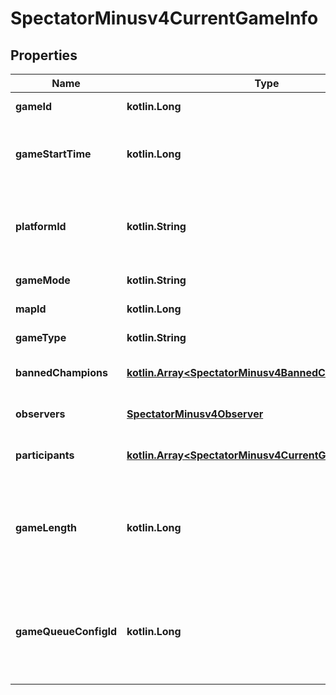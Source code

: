 
# SpectatorMinusv4CurrentGameInfo

## Properties
Name | Type | Description | Notes
------------ | ------------- | ------------- | -------------
**gameId** | **kotlin.Long** | The ID of the game |  [optional]
**gameStartTime** | **kotlin.Long** | The game start time represented in epoch milliseconds |  [optional]
**platformId** | **kotlin.String** | The ID of the platform on which the game is being played |  [optional]
**gameMode** | **kotlin.String** | The game mode |  [optional]
**mapId** | **kotlin.Long** | The ID of the map |  [optional]
**gameType** | **kotlin.String** | The game type |  [optional]
**bannedChampions** | [**kotlin.Array&lt;SpectatorMinusv4BannedChampion&gt;**](SpectatorMinusv4BannedChampion.md) | Banned champion information |  [optional]
**observers** | [**SpectatorMinusv4Observer**](SpectatorMinusv4Observer.md) | The observer information |  [optional]
**participants** | [**kotlin.Array&lt;SpectatorMinusv4CurrentGameParticipant&gt;**](SpectatorMinusv4CurrentGameParticipant.md) | The participant information |  [optional]
**gameLength** | **kotlin.Long** | The amount of time in seconds that has passed since the game started |  [optional]
**gameQueueConfigId** | **kotlin.Long** | The queue type (queue types are documented on the Game Constants page) |  [optional]



